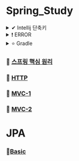 
# Spring_Study
<details>

<summary> ✔ Intellij 단축키 </summary>
<div markdown="1">

#### Preferences->  `Crtl + Akt + S `
#### refactor -> ` Crtl + Alt + M `
#### getter setter -> `Alt + insert `
#### create new Test -> ` Crtl + Shift + T `
#### static import -> `Alt + Enter `
#### 변수 이름 한번에 바꾸기 -> ` Shift + F6 `
#### 실행 -> ` Crtl + Shift + F10 `
#### 주석처리 ` Crtl + / `
#### method명 출력  `soutm`
#### 변수명 출력  `sout`
#### 코드복사  'Crtl + d'
#### 바로 다음줄로  'Crtl + Shift + Enter'
#### 인라인 ``

</div>
</details>

<details>

<summary> ❗ ERROR </summary>
<div markdown="1">

<details>
  <summary> 인코딩 설정 </summary>
  <div markdonw = "2">
  
  - 한글 깨짐 현상 방지
  
  ### 1️⃣ Intelij VM 설정
  - Intelij 설피 파일 경로로 이동
  - bin 디렉터리 하위 .vmoptions 파일을 메모장으로 실행
  
  ![image](https://user-images.githubusercontent.com/87464750/190101528-2f60ee16-b9a1-4e5e-9608-1b3e2774bc92.png)

  - 파일의 맨 아랫줄에 -Dfile.encoding=UTF-8를 추가한 후 실행.
  
  ### 2️⃣  Edit Custom VM Options
  - Itellij를 실행
  - help -> Edit Custom VM Options
  - -Dfile.encoding=UTF-8를 추가한 후 다시 실행.
  
  ### 3️⃣ Intellij Editor File Encoding 설정
  - File -> Setting
  
  ![image](https://user-images.githubusercontent.com/87464750/190102321-21f479d0-6451-49a0-b24d-1d570be8415b.png)


  </div>
</details>

<details>
  <summary> Exception in thread "main" java.lang.NoClassDefFoundError: javax/xml/bind/JAXBException </summary>
  <div markdonw = "2">
  
  - JAVA11에서 발생
  
  ![image](https://user-images.githubusercontent.com/87464750/192098990-1a614e1b-08f7-4006-861b-768c0016136e.png)

-  해결방법
- pom.xm1에 코드 추가

```
<dependency>
    <groupId>javax.xml.bind</groupId>
     <artifactId>jaxb-api</artifactId>
    <version>2.3.0</version>
 </dependency>
```

  </div>
</details>


</div>
</details>

<details>

<summary>⭐ Gradle </summary>
<div markdown="1">

  </div>
</details>


### 📒 [스프링 핵심 원리](Spring-basic.md)
### 📘 [HTTP](HTTP.md)
### 📙 [MVC-1](MVC-1.md)
### 📕 [MVC-2](MVC-2.md)

# JPA
### 📒[Basic](JPA-Basic.md)
